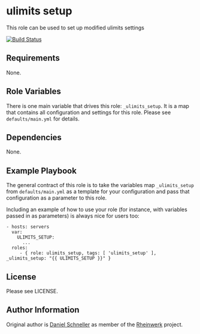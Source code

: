 ulimits setup
=========

This role can be used to set up modified ulimits settings

[![Build Status](https://github.com/Rheinwerk/ansible-role-ulimits_setup/actions/workflows/ci.yml/badge.svg)](https://github.com/Rheinwerk/ansible-role-ulimits_setup/actions/workflows/ci.yml)

Requirements
------------

None.

Role Variables
--------------

There is one main variable that drives this role: `_ulimits_setup`. It is a map that contains all configuration and settings for this role.
Please see `defaults/main.yml` for details.

Dependencies
------------

None.


Example Playbook
----------------

The general contract of this role is to take the variables map `_ulimits_setup` from `defaults/main.yml` as a template for your configuration and pass that configuration as a parameter to this role.

Including an example of how to use your role (for instance, with variables passed in as parameters) is always nice for users too:

    - hosts: servers
      var:
        ULIMITS_SETUP:
          ...
      roles:
         - { role: ulimits_setup, tags: [ 'ulimits_setup' ], _ulimits_setup: "{{ ULIMITS_SETUP }}" }

License
-------

Please see LICENSE.

Author Information
------------------

Original author is [Daniel Schneller](https://github.com/dschneller) as member of the [Rheinwerk](https://github.com/Rheinwerk) project.


